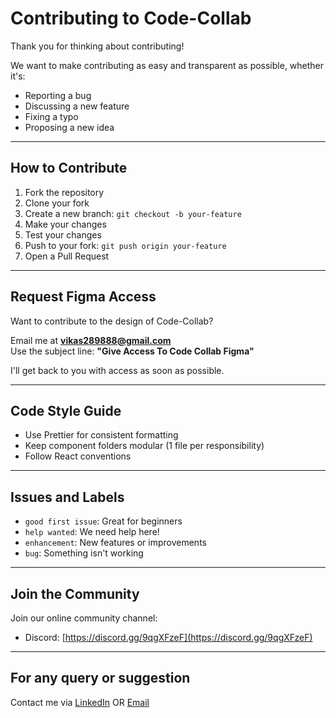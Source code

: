 # Contributing to Code-Collab

Thank you for thinking about contributing!

We want to make contributing as easy and transparent as possible, whether it's:
- Reporting a bug
- Discussing a new feature
- Fixing a typo
- Proposing a new idea

---

## How to Contribute

1. Fork the repository
2. Clone your fork
3. Create a new branch: `git checkout -b your-feature`
4. Make your changes
5. Test your changes
6. Push to your fork: `git push origin your-feature`
7. Open a Pull Request

---

## Request Figma Access

Want to contribute to the design of Code-Collab?

Email me at **vikas289888@gmail.com**  
Use the subject line: **"Give Access To Code Collab Figma"**

I'll get back to you with access as soon as possible.

---

## Code Style Guide

- Use Prettier for consistent formatting
- Keep component folders modular (1 file per responsibility)
- Follow React conventions

---

## Issues and Labels

- `good first issue`: Great for beginners
- `help wanted`: We need help here!
- `enhancement`: New features or improvements
- `bug`: Something isn't working

---

## Join the Community

Join our online community channel:

- Discord: [https://discord.gg/9qgXFzeF](https://discord.gg/9qgXFzeF)

---

## For any query or suggestion

Contact me via [LinkedIn](https://www.linkedin.com/in/vikas-saini-602b96227) OR [Email](mailto:vikas289888@gmail.com)
